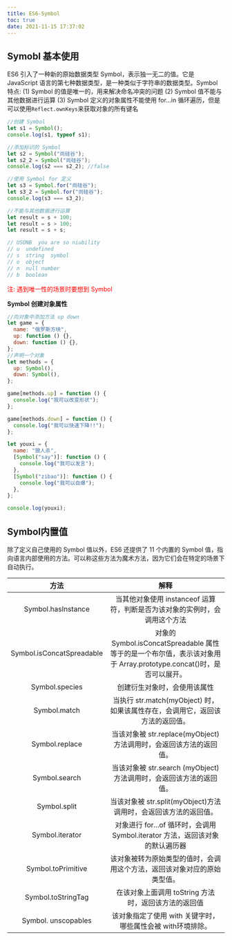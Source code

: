 ```yaml
---
title: ES6-Symbol
toc: true
date: 2021-11-15 17:37:02
---
```


## Symobl 基本使用

ES6 引入了一种新的原始数据类型 Symbol，表示独一无二的值。它是 JavaScript 语言的第七种数据类型，是一种类似于字符串的数据类型。Symbol 特点:
(1) Symbol 的值是唯一的，用来解决命名冲突的问题
(2) Symbol 值不能与其他数据进行运算
(3) Symbol 定义的对象属性不能使用 for…in 循环遍历，但是可以使用`Reflect.ownKeys`来获取对象的所有键名

```js
//创建 Symbol
let s1 = Symbol();
console.log(s1, typeof s1);

//添加标识的 Symbol
let s2 = Symbol("尚硅谷");
let s2_2 = Symbol("尚硅谷");
console.log(s2 === s2_2); //false

//使用 Symbol for 定义
let s3 = Symbol.for("尚硅谷");
let s3_2 = Symbol.for("尚硅谷");
console.log(s3 === s3_2);

//不能与其他数据进行运算
let result = s + 100;
let result = s > 100;
let result = s + s;

// USONB  you are so niubility
// u  undefined
// s  string  symbol
// o  object
// n  null number
// b  boolean
```

<span style="color: red">注: 遇到唯一性的场景时要想到 Symbol</span>

**Symbol 创建对象属性**

```js
//向对象中添加方法 up down
let game = {
  name: "俄罗斯方块",
  up: function () {},
  down: function () {},
};
//声明一个对象
let methods = {
  up: Symbol(),
  down: Symbol(),
};

game[methods.up] = function () {
  console.log("我可以改变形状");
};

game[methods.down] = function () {
  console.log("我可以快速下降!!");
};

let youxi = {
  name: "狼人杀",
  [Symbol("say")]: function () {
    console.log("我可以发言");
  },
  [Symbol("zibao")]: function () {
    console.log("我可以自爆");
  },
};

console.log(youxi);
```

## Symbol内置值
除了定义自己使用的 Symbol 值以外，ES6 还提供了 11 个内置的 Symbol 值，指向语言内部使用的方法。可以称这些方法为魔术方法，因为它们会在特定的场景下自动执行。

| 方法 | 解释 |
|:------:|:-----:|
| Symbol.hasInstance | 当其他对象使用 instanceof 运算符，判断是否为该对象的实例时，会调用这个方法  |
| Symbol.isConcatSpreadable | 对象的 Symbol.isConcatSpreadable 属性等于的是一个布尔值，表示该对象用于 Array.prototype.concat()时，是否可以展开。  |
| Symbol.species | 创建衍生对象时，会使用该属性  |
| Symbol.match | 当执行 str.match(myObject) 时，如果该属性存在，会调用它，返回该方法的返回值。  |
| Symbol.replace | 当该对象被 str.replace(myObject)方法调用时，会返回该方法的返回值。  |
| Symbol.search | 当该对象被 str.search (myObject)方法调用时，会返回该方法的返回值。  |
| Symbol.split | 当该对象被 str.split(myObject)方法调用时，会返回该方法的返回值。  |
| Symbol.iterator | 对象进行 for...of 循环时，会调用 Symbol.iterator 方法，返回该对象的默认遍历器  |
| Symbol.toPrimitive | 该对象被转为原始类型的值时，会调用这个方法，返回该对象对应的原始类型值。  |
| Symbol.toStringTag | 在该对象上面调用 toString 方法时，返回该方法的返回值  |
| Symbol. unscopables | 该对象指定了使用 with 关键字时，哪些属性会被 with环境排除。 |

 
 
 
